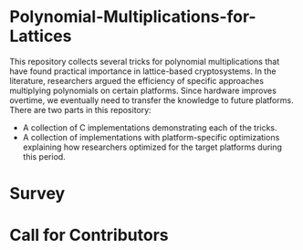 # Polynomial-Multiplications-for-Lattices

This repository collects several tricks for polynomial multiplications that have found practical importance in lattice-based cryptosystems.
In the literature, researchers argued the efficiency of specific approaches multiplying polynomials on certain platforms.
Since hardware improves overtime, we eventually need to transfer the knowledge to future platforms.
There are two parts in this repository:
- A collection of C implementations demonstrating each of the tricks.
- A collection of implementations with platform-specific optimizations explaining how researchers optimized for the target platforms during this period.

# Survey

# Call for Contributors



